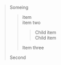 > Someing 
>> item <br>
>> item two <br>
>>>Child item <br>
>>>Child item
>>
>>Item three
>
> Second
